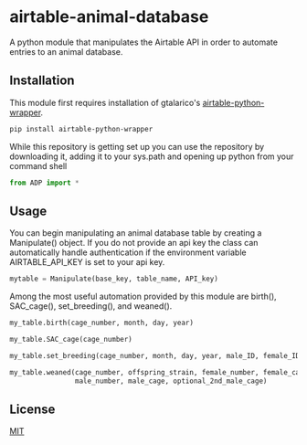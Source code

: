 # airtable-animal-database
A python module that manipulates the Airtable API in order to automate entries to an animal database.

## Installation
This module first requires installation of gtalarico's [airtable-python-wrapper](https://github.com/gtalarico/airtable-python-wrapper).
```bash
pip install airtable-python-wrapper
```
While this repository is getting set up you can use the repository by downloading it, adding it to your sys.path and opening up python from your command shell
```python
from ADP import *
```

## Usage
You can begin manipulating an animal database table by creating a Manipulate() object.
If you do not provide an api key the class can automatically handle authentication if the environment variable AIRTABLE_API_KEY is set to your api key.
```python
mytable = Manipulate(base_key, table_name, API_key)
```

Among the most useful automation provided by this module are birth(), SAC_cage(), set_breeding(), and weaned().
```python
my_table.birth(cage_number, month, day, year)

my_table.SAC_cage(cage_number)

my_table.set_breeding(cage_number, month, day, year, male_ID, female_ID, optional_female_ID2)

my_table.weaned(cage_number, offspring_strain, female_number, female_cage, optional_2nd_female_cage,
                male_number, male_cage, optional_2nd_male_cage)
```

## License
[MIT](https://choosealicense.com/licenses/mit/)
